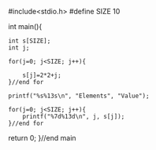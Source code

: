 #include<stdio.h>
#define SIZE 10

int main(){

	int s[SIZE];
	int j;

	for(j=0; j<SIZE; j++){

		s[j]=2*2+j;
	}//end for

	printf("%s%13s\n", "Elements", "Value");

	for(j=0; j<SIZE; j++){
		printf("%7d%13d\n", j, s[j]);
	}//end for


return 0;
}//end main